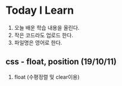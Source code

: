 # Today I Learn
1. 오늘 배운 학습 내용을 올린다.
2. 작은 코드라도 업로드 한다.
3. 파일명은 영어로 한다.

## css - float, position (19/10/11)
1. float (수평정렬 및 clear이용)